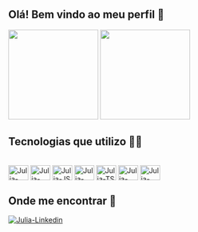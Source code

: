 ## Olá! Bem vindo ao meu perfil 👋 

<div>
  <img height="180em" src="https://github-readme-stats.vercel.app/api?username=juliasanchez25&show_icons=true&theme=dark&include_all_commits=true&count_private=true"/>
  <img height="180em" src="https://github-readme-stats.vercel.app/api/top-langs/?username=juliasanchez25&layout=compact&langs_count=16&theme=dark"/>
<div>

## Tecnologias que utilizo 🐱‍💻 

<div style="display: inline_block"><br>
  <img align="center" alt="Julia-HTML" height="30" width="40" src="https://cdn.jsdelivr.net/gh/devicons/devicon/icons/html5/html5-original.svg" />
  <img align="center" alt="Julia-CSS" height="30" width="40" src="https://cdn.jsdelivr.net/gh/devicons/devicon/icons/css3/css3-original.svg" />
  <img align="center" alt="Julia-JS" height="30" width="40" src="https://cdn.jsdelivr.net/gh/devicons/devicon/icons/javascript/javascript-original.svg" />
  <img align="center" alt="Julia-NG" height="30" width="40" src="https://cdn.jsdelivr.net/gh/devicons/devicon/icons/angularjs/angularjs-plain.svg" />
  <img align="center" alt="Julia-TS" height="30" width="40" src="https://cdn.jsdelivr.net/gh/devicons/devicon/icons/typescript/typescript-plain.svg" />
  <img align="center" alt="Julia-SQL" height="30" width="40" src="https://cdn.jsdelivr.net/gh/devicons/devicon/icons/mysql/mysql-original-wordmark.svg" />
  <img align="center" alt="Julia-PHP" height="30" width="40" src="https://cdn.jsdelivr.net/gh/devicons/devicon/icons/php/php-plain.svg" />
</div>

## Onde me encontrar 🚀

<div>
  <a href="https://www.linkedin.com/in/julia-sanchez-595235218/" target="_blank">
  <img align="center" alt="Julia-Linkedin" src="https://img.shields.io/badge/LinkedIn-0077B5?style=for-the-badge&logo=linkedin&logoColor=white" />
</div>
